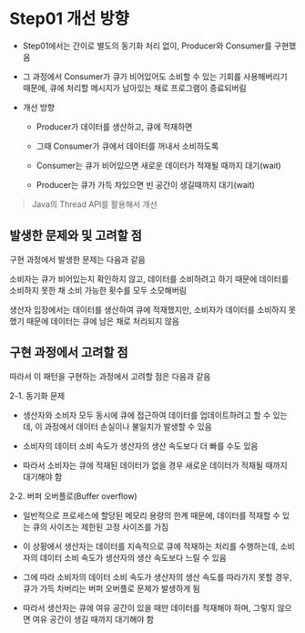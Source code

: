 # Step01 개선 방향
- Step01에서는 간이로 별도의 동기화 처리 없이, Producer와 Consumer를 구현했음

- 그 과정에서 Consumer가 큐가 비어있어도 소비할 수 있는 기회를 사용해버리기 때문에, 큐에 처리할 메시지가 남아있는 채로 프로그램이 종료되버림

- 개선 방향
  - Producer가 데이터를 생산하고, 큐에 적재하면
  - 그때 Consumer가 큐에서 데이터를 꺼내서 소비하도록

  - Consumer는 큐가 비어있으면 새로운 데이터가 적재될 때까지 대기(wait)
  - Producer는 큐가 가득 차있으면 빈 공간이 생길때까지 대기(wait)

> Java의 Thread API를 활용해서 개선

## 발생한 문제와 및 고려할 점
구현 과정에서 발생한 문제는 다음과 같음

소비자는 큐가 비어있는지 확인하지 않고, 데이터를 소비하려고 하기 때문에 데이터를 소비하지 못한 채 소비 가능한 횟수를 모두 소모해버림

생산자 입장에서는 데이터를 생산하여 큐에 적재했지만,
소비자가 데이터를 소비하지 못했기 때문에 데이터는 큐에 남은 채로 처리되지 않음

## 구현 과정에서 고려할 점
   따라서 이 패턴을 구현하는 과정에서 고려할 점은 다음과 같음

2-1. 동기화 문제
- 생산자와 소비자 모두 동시에 큐에 접근하여 데이터를 업데이트하려고 할 수 있는데, 이 과정에서 데이터 손실이나 불일치가 발생할 수 있음

- 소비자의 데이터 소비 속도가 생산자의 생산 속도보다 더 빠를 수도 있음

- 따라서 소비자는 큐에 적재된 데이터가 없을 경우 새로운 데이터가 적재될 때까지 대기해야 함

2-2. 버퍼 오버플로(Buffer overflow)

- 일반적으로 프로세스에 할당된 메모리 용량의 한계 때문에,
데이터를 적재할 수 있는 큐의 사이즈는 제한된 고정 사이즈를 가짐

- 이 상황에서 생산자는 데이터를 지속적으로 큐에 적재하는 처리를 수행하는데, 소비자의 데이터 소비 속도가 생산자의 생산 속도보다 느릴 수 있음

- 그에 따라 소비자의 데이터 소비 속도가 생산자의 생산 속도를 따라가지 못할 경우, 큐가 가득 차버리는 버퍼 오버플로 문제가 발생하게 됨

- 따라서 생산자는 큐에 여유 공간이 있을 때만 데이터를 적재해야 하며, 그렇지 않으면 여유 공간이 생길 때까지 대기해야 함
